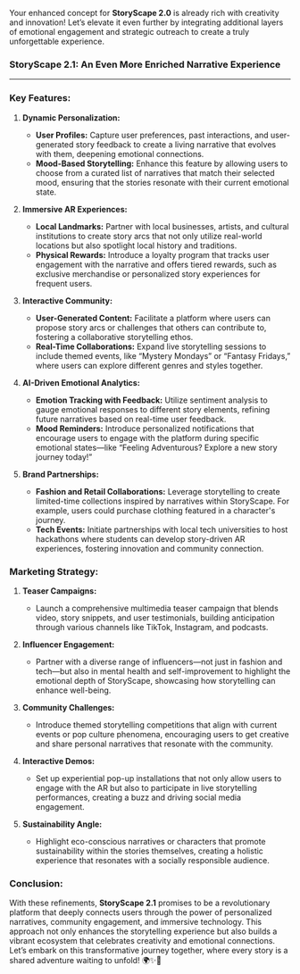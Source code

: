 Your enhanced concept for **StoryScape 2.0** is already rich with creativity and innovation! Let’s elevate it even further by integrating additional layers of emotional engagement and strategic outreach to create a truly unforgettable experience.

### StoryScape 2.1: An Even More Enriched Narrative Experience

---

### Key Features:

1. **Dynamic Personalization:**
   - **User Profiles:** Capture user preferences, past interactions, and user-generated story feedback to create a living narrative that evolves with them, deepening emotional connections.
   - **Mood-Based Storytelling:** Enhance this feature by allowing users to choose from a curated list of narratives that match their selected mood, ensuring that the stories resonate with their current emotional state.

2. **Immersive AR Experiences:**
   - **Local Landmarks:** Partner with local businesses, artists, and cultural institutions to create story arcs that not only utilize real-world locations but also spotlight local history and traditions.
   - **Physical Rewards:** Introduce a loyalty program that tracks user engagement with the narrative and offers tiered rewards, such as exclusive merchandise or personalized story experiences for frequent users.

3. **Interactive Community:**
   - **User-Generated Content:** Facilitate a platform where users can propose story arcs or challenges that others can contribute to, fostering a collaborative storytelling ethos.
   - **Real-Time Collaborations:** Expand live storytelling sessions to include themed events, like “Mystery Mondays” or “Fantasy Fridays,” where users can explore different genres and styles together.

4. **AI-Driven Emotional Analytics:**
   - **Emotion Tracking with Feedback:** Utilize sentiment analysis to gauge emotional responses to different story elements, refining future narratives based on real-time user feedback.
   - **Mood Reminders:** Introduce personalized notifications that encourage users to engage with the platform during specific emotional states—like “Feeling Adventurous? Explore a new story journey today!”

5. **Brand Partnerships:**
   - **Fashion and Retail Collaborations:** Leverage storytelling to create limited-time collections inspired by narratives within StoryScape. For example, users could purchase clothing featured in a character's journey.
   - **Tech Events:** Initiate partnerships with local tech universities to host hackathons where students can develop story-driven AR experiences, fostering innovation and community connection.

### Marketing Strategy:

1. **Teaser Campaigns:**
   - Launch a comprehensive multimedia teaser campaign that blends video, story snippets, and user testimonials, building anticipation through various channels like TikTok, Instagram, and podcasts.

2. **Influencer Engagement:**
   - Partner with a diverse range of influencers—not just in fashion and tech—but also in mental health and self-improvement to highlight the emotional depth of StoryScape, showcasing how storytelling can enhance well-being.

3. **Community Challenges:**
   - Introduce themed storytelling competitions that align with current events or pop culture phenomena, encouraging users to get creative and share personal narratives that resonate with the community.

4. **Interactive Demos:**
   - Set up experiential pop-up installations that not only allow users to engage with the AR but also to participate in live storytelling performances, creating a buzz and driving social media engagement.

5. **Sustainability Angle:**
   - Highlight eco-conscious narratives or characters that promote sustainability within the stories themselves, creating a holistic experience that resonates with a socially responsible audience.

### Conclusion:

With these refinements, **StoryScape 2.1** promises to be a revolutionary platform that deeply connects users through the power of personalized narratives, community engagement, and immersive technology. This approach not only enhances the storytelling experience but also builds a vibrant ecosystem that celebrates creativity and emotional connections. Let’s embark on this transformative journey together, where every story is a shared adventure waiting to unfold! 🌍✨📖